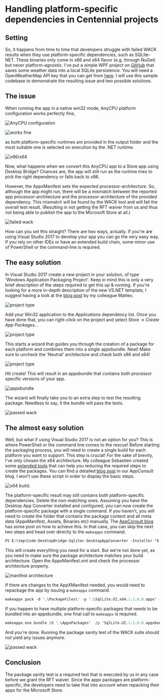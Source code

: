 # Handling platform-specific dependencies in Centennial projects

## Setting

So, it happens from time to time that developers struggle with failed WACK results when they use platform-specific dependencies, such as SQLite-NET.
These binaries only come in x86 and x64 flavor (e.g. through NuGet) but never platform-agnostic. I've put a simple WPF project on [GitHub](https://github.com/mplogas/Blog-AppConsult-SqliteSample) that saves some weather data into a local SQLite persistence. You will need a OpenWeatherMap API key that you can get from [here](https://openweathermap.org/appid).
I will use this sample codebase to demonstrate the resulting issue and two possible solutions.

## The issue

When running the app in a native win32 mode, AnyCPU platform configuration works perfectly fine,

![AnyCPU configuration](images/mplogas001_anycpu.run.png)

![works fine](images/mplogas001_ok.run.png)

as both platform-specific runtimes are provided in the output folder and the most suitable one is selected on execution by the .NET runtime.

![x86/x64](images/mplogas001_both.provided.png)

Now, what happens when we convert this AnyCPU app to a Store app using Desktop Bridge? Chances are, the app will still run as the runtime tries to pick the right dependency or falls back to x86.

However, the AppxManifest sets the expected processor-architecture. So, although the app might run, there will be a mismatch between the reported app processor-architecture and the processor-architecture of the provided dependency. This mismatch will be found by the WACK tool and will fail the overall test result. (Resulting in not getting the RFT waiver from us and thus not being able to publish the app to the Microsoft Store at all.)

![failed wack](images/mplogas001_failed.wack.png)

How can you set this straight? There are two ways, actually. If you're are using Visual Studio 2017 to develop your app you can go the very easy way. If you rely on other IDEs or have an extended build chain, some minor use of PowerShell or the command-line is required.

## The easy solution

In Visual Studio 2017 create a new project in your solution, of type 'Windows Application Packaging Project'. Keep in mind this is only a very brief description of the steps required to get this up & running. If you're looking for a more in-depth description of the new VS.NET template, I suggest having a look at the [blog post](https://blogs.msdn.microsoft.com/appconsult/2017/08/28/package-a-net-desktop-application-using-the-desktop-bridge-and-visual-studio-preview/) by my colleague Matteo.

![project type](images/mplogas001_create.project.png)

Add your Win32 application to the *Applications* dependency list. Once you have done that, you can right-click on the project and select *Store* -> *Create App Packages...*

![project type](images/mplogas001_create.apppackage.png)

This starts a wizard that guides you through the creation of a package for each platform and combines them into a single appxbundle. Neat!
Make sure to uncheck the 'Neutral' architecture and check both x86 and x64!

![project type](images/mplogas001_configure.apppackage.png)

Hit create! This will result in an appxbundle that contains both processor specific versions of your app.

![appxbundle](images/mplogas001_appxbundle.png)

The wizard will finally take you to an extra step to test the resulting package. Needless to say, it the bundle will pass the tests.

![passed wack](images/mplogas001_passed.wack.png)

## The almost easy solution

Well, but what if using Visual Studio 2017 is not an option for you? This is where PowerShell or the command line comes to the rescue! Before starting the packaging process, you will need to create a single build for each platform you want to support. This step is crucial! For the sake of brevity, I've only chosen the x64 architecture. My colleague Sebastien created some [extended tools](https://github.com/appconsult/DesktopBridgeTools) that can help you reducing the required steps to create the packages. You can find a detailed [blog post](https://blogs.msdn.microsoft.com/appconsult/2017/08/07/unpack-modify-repack-sign-appx/) in our AppConsult blog. I won't use these script in order to display the basic steps.

![x64 build](images/mplogas001_x64.run.png).

The platform-specific result may still contains both platform-specific dependencies. Delete the non-matching ones. Assuming you have the Desktop App Converter installed and configured, you can now create the platform-specific package with a single command. If you haven't, you will need to create the folder that contains the package content and all meta data (AppxManifest, Assets, Binaries etc) manually. The [AppConsult blog](https://blogs.msdn.microsoft.com/appconsult/tag/desktop-bridge/) has some post on how to achieve this. In that case, you can skip the next two steps and head over directly to the ```makeappx``` command.

```ps
PS E:\tmp\Code-DesktopBridge-Sqlite> DesktopAppConverter -Installer "E:\tmp\Code-DesktopBridge-Sqlite\SqlLite.UI\bin\x64\Release" -Destination "E:\tmp\Code-DesktopBridge-Sqlite\Package\x64" -AppExecutable "SqlLite.UI.exe" -PackageName "SqlLite.UI" -Publisher "CN=AppConsult" -Version "1.0.0.0" -MakeAppx -Sign -Verbose
```

This will create everything you need for a start. But we're not done yet, as you need to make sure the package architecture matches your build architecture. Open the AppxManifest.xml and check the processor architecture property.

![manifest architecture](images/mplogas001_platform.manifest.png)

If there are changes to the AppXManifest needed, you would need to repackage the app by issuing a ```makeappx``` command.

```ps
makeappx pack -d '.\PackageFiles\' -p '.\SqlLite.UI.x64.1.1.0.0.appx' -l
```

If you happen to have multiple platform-specific packages that needs to be bundled into an appxbundle, one final call to ```makeappx``` is required.

```ps
makeappx.exe bundle /d '.\AppxPackages'  /p 'SqlLite.UI.1.1.0.0.appxbundle'
```

And you're done. Running the package sanity test of the WACK suite should not yield any issues anymore.

![passed wack](images/mplogas001_passed.wack.png)

## Conclusion

The package sanity test is a required test that is executed by us in any case before we grant the RFT waiver. Since the appx packages are platform-specific, the developers need to take that into account when repacking their apps for the Microsoft Store.